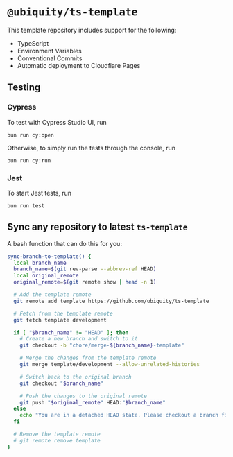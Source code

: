 # `@ubiquity/ts-template`

This template repository includes support for the following:

- TypeScript
- Environment Variables
- Conventional Commits
- Automatic deployment to Cloudflare Pages

## Testing

### Cypress

To test with Cypress Studio UI, run

```shell
bun run cy:open
```

Otherwise, to simply run the tests through the console, run

```shell
bun run cy:run
```

### Jest

To start Jest tests, run

```shell
bun run test
```

## Sync any repository to latest `ts-template`

A bash function that can do this for you:

```bash
sync-branch-to-template() {
  local branch_name
  branch_name=$(git rev-parse --abbrev-ref HEAD)
  local original_remote
  original_remote=$(git remote show | head -n 1)

  # Add the template remote
  git remote add template https://github.com/ubiquity/ts-template

  # Fetch from the template remote
  git fetch template development

  if [ "$branch_name" != "HEAD" ]; then
    # Create a new branch and switch to it
    git checkout -b "chore/merge-${branch_name}-template"

    # Merge the changes from the template remote
    git merge template/development --allow-unrelated-histories

    # Switch back to the original branch
    git checkout "$branch_name"

    # Push the changes to the original remote
    git push "$original_remote" HEAD:"$branch_name"
  else
    echo "You are in a detached HEAD state. Please checkout a branch first."
  fi

  # Remove the template remote
  # git remote remove template
}
```

